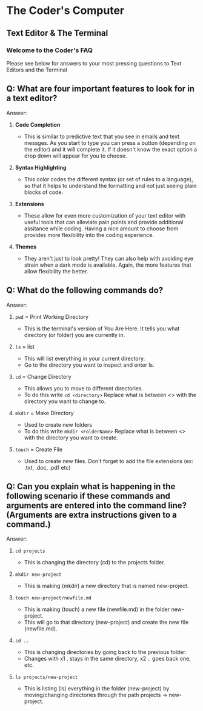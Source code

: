 # The Coder's Computer

## Text Editor & The Terminal

### Welcome to the Coder's FAQ

Please see below for answers to your most pressing questions to Text Editors and the Terminal

## Q: What are four important features to look for in a text editor?

Answer:

1) **Code Completion**

    - This is similar to predictive text that you see in emails and text messges. As you start to type you can press a button
    (depending on the editor) and it will complete it. If it doesn't know the exact option a drop down will appear for you to choose.

2) **Syntax Highlighting**

    - This color codes the different syntax (or set of rules to a language), so that it helps to understand the formatting and not just seeing plain blocks of code.

3) **Extensions**

    - These allow for even more customization of your text editor with useful tools that can alleviate pain points and provide additional assitance while coding.
    Having a nice amount to choose from provides more flexibility into the coding experience.

4) **Themes**

    - They aren't just to look pretty! They can also help with avoiding eye strain when a dark mode is available. Again, the more features that allow
    flexibility the better.

## Q: What do the following commands do?

Answer:

1) `pwd` = Print Working Directory

    - This is the terminal's version of You Are Here. It tells you what directory (or folder) you are currently in.

2) `ls` = list

    - This will list everything in your current directory.
    - Go to the directory you want to inspect and enter ls.

3) `cd` = Change Directory

    - This allows you to move to different directories.
    - To do this write `cd <directory>` Replace what is between <> with the directory you want to change to.

4) `mkdir` = Make Directory

    - Used to create new folders
    - To do this write `mkdir <FolderName>` Replace what is between <> with the directory you want to create.

5) `touch` = Create File

    - Used to create new files. Don't forget to add the file extensions (ex: .txt, .doc, .pdf etc)

## Q: Can you explain what is happening in the following scenario if these commands and arguments are entered into the command line? (Arguments are extra instructions given to a command.)

Answer:

1) `cd projects`

    - This is changing the directory (cd) to the projects folder.

2) `mkdir new-project`

    - This is making (mkdir) a new directory that is named new-project.

3) `touch new-project/newfile.md`

    - This is making (touch) a new file (newfile.md) in the folder new-project.
    - This will go to that directory (new-project) and create the new file (newfile.md).

4) `cd ..`

    - This is changing directories by going back to the previous folder.
    - Changes with x1 . stays in the same directory, x2 .. goes back one, etc.

5) `ls projects/new-project`

    - This is listing (ls) everything in the folder (new-project) by moving/changing directories through the path projects -> new-project.
